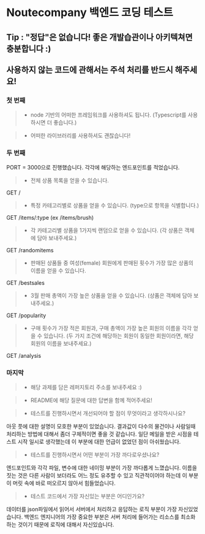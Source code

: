 # **Noutecompany 백엔드 코딩 테스트**



## **Tip : "정답"은 없습니다! 좋은 개발습관이나 아키텍쳐면 충분합니다 :) <br> <br> 사용하지 않는 코드에 관해서는 주석 처리를 반드시 해주세요!**





### **첫 번째**


> * node 기반의 어떠한 프레임워크를 사용하셔도 됩니다. (Typescript를 사용하시면 더 좋습니다.)


> * 어떠한 라이브러리를 사용하셔도 괜찮습니다!



### **두 번째**

PORT = 3000으로 진행했습니다. 각각에 해당하는 엔드포인트를 적었습니다.

> * 전체 상품 목록을 얻을 수 있습니다.

GET /

> * 특정 카테고리별로 상품을 얻을 수 있습니다. (type으로 항목을 식별합니다.)

GET /items/:type
(ex /items/brush)

> * 각 카테고리별 상품을 1가지씩 랜덤으로 얻을 수 있습니다. (각 상품은 객체에 담아 보내주세요.)

GET /randomitems

> * 판매된 상품들 중 여성(female) 회원에게 판매된 횟수가 가장 많은 상품의 이름을 얻을 수 있습니다.

GET /bestsales

> * 3월 판매 총액이 가장 높은 상품을 얻을 수 있습니다. (상품은 객체에 담아 보내주세요.)

GET /popularity

> * 구매 횟수가 가장 적은 회원과, 구매 총액이 가장 높은 회원의 이름을 각각 얻을 수 있습니다. (두 가지 조건에 해당하는 회원이 동일한 회원이라면, 해당 회원의 이름을 보내주세요.)

GET /analysis

### **마지막**

> * 해당 과제를 담은 레퍼지토리 주소를 보내주세요 :)


> * README에 해당 질문에 대한 답변을 함께 적어주세요!


> * 테스트를 진행하시면서 개선되어야 할 점이 무엇이라고 생각하시나요?

아웃 풋에 대한 설명이 모호한 부분이 있었습니다. 결과값이 다수의 물건이나 사람일때 처리하는 방법에 대해서 좀더 구체적이면 좋을 것 같습니다. 일단 메일을 받은 시점을 테스트 시작 일시로 생각했는데 이 부분에 대한 언급이 없었던 점이 아쉬웠습니다.  

> * 테스트를 진행하시면서 어떤 부분이 가장 까다로우셨나요?

엔드포인트와 각각 파일, 변수에 대한 네이밍 부분이 가장 까다롭게 느꼈습니다. 이름을 짓는 것은 다른 사람이 보더라도 어느 정도 유추할 수 있고 직관적이어야 하는데 이 부분이 머릿 속에 바로 떠오르지 않아서 힘들었습니다.

> * 테스트 코드에서 가장 자신있는 부분은 어디인가요?

데이터를 json파일에서 읽어서 서버에서 처리하고 응답하는 로직 부분이 가장 자신있었습니다. 백엔드 엔지니어의 가장 중요한 부분은 서버 처리에 들어가는 리소스를 최소화 하는 것이기 때문에 로직에 대해서 자신있습니다.




